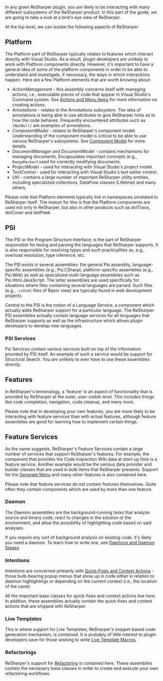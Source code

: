 [//]: # (title: Architectural Overview)

In any given ReSharper plugin, you are likely to be interacting with many different subsystems of the ReSharper product. In this part of the guide, we are going to take a look at a bird's eye view of ReSharper.

At the top level, we can isolate the following aspects of ReSharper:



## Platform

The Platform part of ReSharper typically relates to features which interact directly with Visual Studio. As a result, plugin developers are unlikely to work with Platform components directly. However, it's important to have a general idea of some of the platform components in order to be able to understand and investigate, if necessary, the ways in which interactions happen. Here are a few Platform elements that are worth knowing about:

* *ActionManagement* - this assembly concerns itself with managing actions, i.e., executable pieces of code that appear in Visual Studio's Command system. See [Actions and Menu Items](Actions.md) for more information on creating actions.
* *Annotations* - relates to the Annotations subsystem. The idea of annotations is being able to use attributes to give ReSharper hints as to how the code behaves. Frequently encountered attributes such as `[NotNull]` are examples of annotations.
* *ComponentModel* - relates to ReSharper's component model. Understanding of the component model is critical to be able to use various ReSharper's subsystems. See [Component Model](Platform_ComponentModel.md) for more details.
* *DocumentManager* and *DocumentModel* - contains mechanisms for managing documents. Encapsulates important concepts (e.g., `RangeMarker`) used for correctly modifying documents.
* *ProjectModel* - used for interacting with Visual Studio's project model.
* *TextControl* - used for interacting with Visual Studio's text editor control.
* *Util* - contains a large number of important ReSharper utility entities, including specialized collections, DataFlow classes (Lifetime) and many others.

Please note that Platform elements typically live in namespaces unrelated to ReSharper itself. The reason for this is that the Platform components are used not only in ReSharper, but also in other products such as dotTrace, dotCover and dotPeek.

## PSI

The PSI or the Program Structure Interface, is the part of ReSharper responsible for lexing and parsing the languages that ReSharper supports. It is also responsible for resolving types and such practicalities as, e.g., overload resolution, type inference, etc.

The PSI exists in several assemblies: the general Psi assembly, language-specific assemblies (e.g., Psi.CSharp), platform-specific assemblies (e.g., Psi.Web) as well as specialized multi-language assemblies such as Psi.Html.JavaScript. The latter assemblies are used specifically for situations where files containing several languages are parsed. Such files (e.g., `.cshtml` files of Razor view) are typically found in web development projects.

Central to the PSI is the notion of a Language Service, a component which actually adds ReSharper support for a particular language. The ReSharper PSI assemblies actually contain language services for all languages that ReSharper supports as well as the infrastructure which allows plugin developers to develop new languages.

### PSI Services

Psi Services contain various services built on top of the information provided by PSI itself. An example of such a service would be support for Structural Search. You are unlikely to ever have to use these assemblies directly.

## Features

In ReSharper's terminology, a 'feature' is an aspect of functionality that is provided by ReSharper at the outer, user-visible level. This includes things like code completion, navigation, code cleanup, and many more.

Please note that in developing your own features, you are more likely to be interacting with feature services than with actual features, although feature assemblies are good for learning how to implement certain things.

## Feature Services

As the name suggests, ReSharper's Feature Services contain a large number of services that support ReSharper's features. For example, the component that provides the Code Inspection Wiki data at start-up time is a feature service. Another example would be the various data provider and builder classes that are used in bulb items that ReSharper presents. Support for the [Generate Menu](GenerateMenu.md) and many other features is also contained here.

Please note that feature services do not contain features themselves. Quite often they contain components which are used by more than one feature.

### Daemon

The Daemon assemblies are the background-running tasks that analyze source and binary code, react to changes in the solution or the environment, and allow the possibility of highlighting code based on said analyses.

If you require any sort of background analysis on existing code, it's likely you need a daemon. To learn how to write one, see [Daemons and Daemon Stages](Daemons.md).

### Intentions

Intentions are concerned primarily with [Quick-Fixes and Context Actions](Actions.md) - those bulb-bearing popup menus that show up in code either in relation to daemon highlightings or depending on the current context (i.e., the location of the caret).

All the important base classes for quick-fixes and context actions live here. In addition, these assemblies actually contain the quick-fixes and context actions that are shipped with ReSharper.

### Live Templates

This is where support for Live Templates, ReSharper's snippet-based code generation mechanism, is contained. It is probably of little interest to plugin developers save for those wishing to write [Live Template Macros](LiveTemplates.md).

### Refactorings

ReSharper's support for [Refactoring](Refactoring.md) is contained here. These assemblies contain the necessary base classes in order to create and execute your own refactoring workflows.